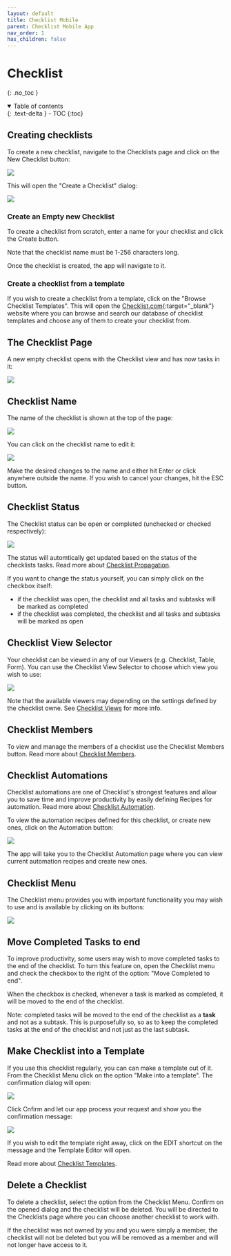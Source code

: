 ```yaml
---
layout: default
title: Checklist Mobile
parent: Checklist Mobile App
nav_order: 1
has_children: false
---
```

# Checklist
{: .no_toc }

<details open markdown="block">
  <summary>
    Table of contents
  </summary>
  {: .text-delta }
- TOC
{:toc}
</details>



## Creating checklists
To create a new checklist, navigate to the Checklists page and click on the New Checklist button:

![](/assets/images/checklists/checklist-add.png)

This will open the "Create a Checklist" dialog:

![](/assets/images/checklists/checklist-add-dialog.png)

### Create an Empty new Checklist
To create a checklist from scratch, enter a name for your checklist and click the Create button.

Note that the checklist name must be 1-256 characters long. 

Once the checklist is created, the app will navigate to it.

### Create a checklist from a template
If you wish to create a checklist from a template, click on the "Browse Checklist Templates". This will open the [Checklist.com](https://checklist.com/templates){:target="_blank"} website where you can browse and search our database of checklist templates and choose any of them to create your checklist from.

## The Checklist Page
A new empty checklist opens with the Checklist view and has now tasks in it:

![](/assets/images/checklists/checklist-new.png)

## Checklist Name
The name of the checklist is shown at the top of the page:

![](/assets/images/checklists/checklist-page-name.png)

You can click on the checklist name to edit it:

![](/assets/images/checklists/checklist-page-name-edit.png)

Make the desired changes to the name and either hit Enter or click anywhere outside the name. If you wish to cancel your changes, hit the ESC button.

## Checklist Status
The Checklist status can be open or completed (unchecked or checked respectively):

![](/assets/images/checklists/checklist-page-status.png)

The status will automtically get updated based on the status of the checklists tasks. Read more about  [Checklist Propagation](/checklists/form-view/#propagation).

If you want to change the status yourself, you can simply click on the checkbox itself:
* if the checklist was open, the checklist and all tasks and subtasks will be marked as completed
* if the checklist was completed, the checklist and all tasks and subtasks will be marked as open

## Checklist View Selector
Your checklist can be viewed in any of our Viewers (e.g. Checklist, Table, Form). You can use the Checklist View Selector to choose which view you wish to use:

![](/assets/images/checklists/checklist-page-view-selector.png)

Note that the available viewers may depending on the settings defined by the checklist owne. See [Checklist Views](/checklist/views) for more info.

## Checklist Members
To view and manage the members of a checklist use the Checklist Members button. Read more about [Checklist Members](/checklist/checklist-members).

## Checklist Automations
Checklist automations are one of Checklist's strongest features and allow you to save time and improve productivity by easily defining Recipes for automation. Read more about [Checklist Automation](/automation).

To view the automation recipes defined for this checklist, or create new ones, click on the Automation button:

![](/assets/images/checklists/checklist-page-automation.png)

The app will take you to the Checklist Automation page where you can view current automation recipes and create new ones.

## Checklist Menu
The Checklist menu provides you with important functionality you may wish to use and is available by clicking on its buttons:

![](/assets/images/checklists/checklist-page-menu.png)

## Move Completed Tasks to end
To improve productivity, some users may wish to move completed tasks to the end of the checklist. To turn this feature on, open the Checklist menu and check the checkbox to the right of the option: "Move Completed to end". 

When the checkbox is checked, whenever a task is marked as completed, it will be moved to the end of the checklist. 

Note: completed tasks will be moved to the end of the checklist as a **task** and not as a subtask. This is purposefully so, so as to keep the completed tasks at the end of the checklist and not just as the last subtask.

## Make Checklist into a Template
If you use this checklist regularly, you can can make a template out of it. From the Checklist Menu click on the option "Make into a template". The confirmation dialog will open:

![](/assets/images/checklists/checklist-make-template-dialog.png)

Click Cnfirm and let our app process your request and show you the confirmation message:

![](/assets/images/checklists/checklist-make-template-confirmed.png)

If you wish to edit the template right away, click on the EDIT shortcut on the message and the Template Editor will open.

Read more about [Checklist Templates](/templates).

## Delete a Checklist
To delete a checklist, select the option from the Checklist Menu. Confirm on the opened dialog and the checklist will be deleted. You will be directed to the Checklists page where you can choose another checklist to work with.

If the checklist was not owned by you and you were simply a member, the checklist will not be deleted but you will be removed as a member and will not longer have access to it.